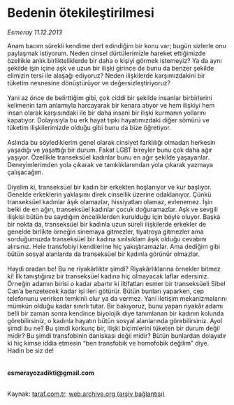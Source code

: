 # Bedenin ötekileştirilmesi

*Esmeray 11.12.2013*

<div class="yazi">Anam bacım sürekli kendime dert edindiğim bir konu var; bugün sizlerle onu paylaşmak istiyorum. Neden cinsel dürtülerimizle hareket ettiğimizde özellikle anlık birlikteliklerde bir daha o kişiyi görmek istemeyiz? Ya da aynı şekilde işin içine aşk ve uzun bir ilişki girince de bunu da benzer şekilde elimizin tersi ile alaşağı ediyoruz? Neden ilişkilerde karşımızdakini bir tüketim nesnesine dönüştürüyor ve değersizleştiriyoruz?<br/><br/>Yani az önce de belirttiğim gibi, çok ciddi bir şekilde insanlar birbirlerini kelimenin tam anlamıyla harcayarak bir kenara atıyor ve hem ilişkiyi hem insan olarak karşısındaki ile bir daha insani bir ilişki kurmanın yollarını kapatıyor. Dolayısıyla bu erk hayat tıpkı hayatımızdaki diğer sömürü ve tüketim ilişkilerimizde olduğu gibi bunu da bize öğretiyor.<br/><br/>Aslında bu söylediklerim genel olarak cinsiyet farklılığı olmadan herkesin yaşadığı ve yaşattığı bir durum. Fakat LGBT bireyler bunu çok daha ağır yaşıyor. Özellikle transeksüel kadınlar bunu en ağır şekilde yaşayanlar. Deneyimlerimden yola çıkarak ve tanıklıklarımdan yola çıkarak yazmaya çalışacağım.<br/><br/>Diyelim ki, transeksüel bir kadın bir erkekten hoşlanıyor ve kur başlıyor. Genelde erkeklerin yaklaşımı direk cinsellik üzerine odaklanıyor. Çünkü transeksüel kadınlar âşık olamazlar, hissiyatları olamaz, evlenemez. İşin belki de en ağırı, transeksüel kadınlar çocuk doğuramazlar. Aşk ve sevgili ilişkisi bütün bu saydığım önceliklerden kurulduğu için böyle oluyor. Başka bir nokta da, transeksüel bir kadınla uzun süreli ilişkilerde erkekler de genelde birlikte örneğin sinemaya gitmezler, tiyatroya gitmezler ama sorduğumuzda transeksüel bir kadına sırılsıklam âşık olduğu cevabını alırsınız. Hele transfobiyi kendilerine hiç yakıştıramazlar. Ama dediğim gibi bütün sosyal alanlarda da transeksüel bir kadınla görünür olmazlar.<br/><br/>Haydi oradan be! Bu ne riyakârlıktır şimdi? Riyakârlıklarına örnekler bitmez ki! İlk tanıştığınız bir transeksüel kadına hiç olmayacak laflar edersiniz. Örneğin adamın birisi o kadar abartır ki iltifatları esmer bir transeksüeli Sibel Can’a benzetecek kadar işi ileri götürür. Bütün bunları yaparken, cep telefonunu verirken temkinli olur ya da vermez. Yani iletişim mekanizmalarını mümkün olduğu kadar sınırlı tutar. Bir bakıyoruz, bunu yapan riyakâr adamı belli bir zaman sonra kendince biyolojik diye tanımlanan bir kadının kolunda görebilirsiniz, o kadınla hayatın bütün sosyal alanlarında görebilirsiniz. Ayol şimdi bu ne? Bu şimdi korkunç bir, ilişki biçimlerini tüketen bir durum değil midir? Bu şimdi transfobinin daniskası değil midir? Bütün bunlardan dolayıdır ki hiç kimse iddia etmesin “ben transfobik ve homofobik değilim” diye. Hadin be siz de!<br/><br/><br/><b>esmerayozadikti@gmail.com</b><br/><br/>
</div>

Kaynak: [taraf.com.tr](http://www.taraf.com.tr:80/esmeray/makale-bedenin-otekilestirilmesi.htm), [web.archive.org (arşiv bağlantısı)](http://web.archive.org/web/20131213042631/http://www.taraf.com.tr:80/esmeray/makale-bedenin-otekilestirilmesi.htm)
